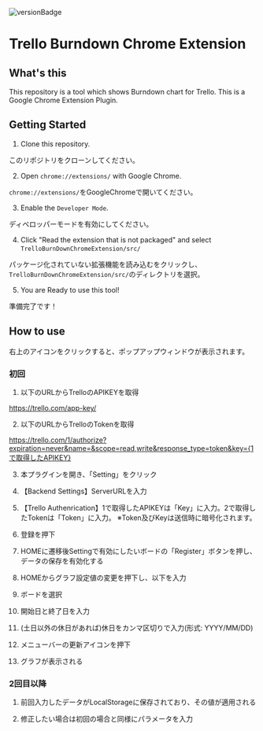 ![versionBadge](https://img.shields.io/badge/latest-v0.1.6-green.svg)

# Trello Burndown Chrome Extension

## What's this

This repository is a tool which shows Burndown chart for Trello. This is a Google Chrome Extension Plugin.

## Getting Started

1. Clone this repository.

このリポジトリをクローンしてください。

2. Open `chrome://extensions/` with Google Chrome.

`chrome://extensions/`をGoogleChromeで開いてください。

3. Enable the `Developer Mode`.

ディベロッパーモードを有効にしてください。

4. Click "Read the extension that is not packaged" and select `TrelloBurnDownChromeExtension/src/`

パッケージ化されていない拡張機能を読み込むをクリックし、`TrelloBurnDownChromeExtension/src/`のディレクトリを選択。

5. You are Ready to use this tool!

準備完了です！

## How to use

右上のアイコンをクリックすると、ポップアップウィンドウが表示されます。

### 初回

1. 以下のURLからTrelloのAPIKEYを取得

https://trello.com/app-key/

2. 以下のURLからTrelloのTokenを取得

https://trello.com/1/authorize?expiration=never&name=&scope=read,write&response_type=token&key={1で取得したAPIKEY}

3. 本プラグインを開き、「Setting」をクリック

  1. 【Backend Settings】ServerURLを入力

  2. 【Trello Authenrication】1で取得したAPIKEYは「Key」に入力。2で取得したTokenは「Token」に入力。
※Token及びKeyは送信時に暗号化されます。

  3. 登録を押下

4. HOMEに遷移後Settingで有効にしたいボードの「Register」ボタンを押し、データの保存を有効化する

5. HOMEからグラフ設定値の変更を押下し、以下を入力

  1. ボードを選択

  2. 開始日と終了日を入力

  3. (土日以外の休日があれば)休日をカンマ区切りで入力(形式: YYYY/MM/DD)

6. メニューバーの更新アイコンを押下

7. グラフが表示される

### 2回目以降

1. 前回入力したデータがLocalStorageに保存されており、その値が適用される

2. 修正したい場合は初回の場合と同様にパラメータを入力
